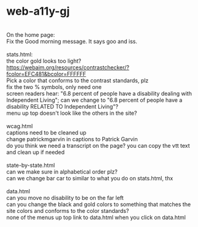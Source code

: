 # web-a11y-gj
<br>On the home page:
<br>Fix the Good morning message. It says goo and iss. 
<br>
<br>stats.html:
<br>the color gold looks too light?
<br>https://webaim.org/resources/contrastchecker/?fcolor=EFC481&bcolor=FFFFFF
<br>Pick a color that conforms to the contrast standards, plz
<br>fix the two % symbols, only need one
<br>screen readers hear: "6.8 percent of people have a disability dealing with Independent Living"; can we change to "6.8 percent of people have a disability RELATED TO Independent Living"?
<br>menu up top doesn't look like the others in the site?
<br>
<br>wcag.html
<br>captions need to be cleaned up
<br>change patrickmgarvin in captions to Patrick Garvin
<br>do you think we need a transcript on the page? you can copy the vtt text and clean up if needed
<br>
<br>state-by-state.html
<br>can we make sure in alphabetical order plz?
<br>can we change bar car to similar to what you do on stats.html, thx
<br>
<br>data.html
<br>can you move no disability to be on the far left
<br>can you change the black and gold colors to something that matches the site colors and conforms to the color standards?
<br>none of the menus up top link to data.html when you click on data.html
<br>
<br>
